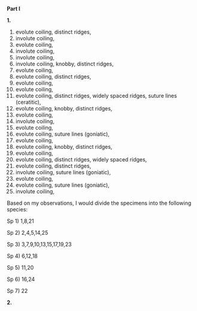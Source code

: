 **Part I**

**1.**

1) evolute coiling, distinct ridges, 
2) involute coiling, 
3) evolute coiling, 
4) involute coiling, 
5) involute coiling, 
6) involute coiling, knobby, distinct ridges, 
7) evolute coiling, 
8) evolute coiling, distinct ridges, 
9) evolute coiling, 
10) evolute coiling, 
11) evolute coiling, distinct ridges, widely spaced ridges, suture lines (ceratitic), 
12) evolute coiling, knobby, distinct ridges, 
13) evolute coiling, 
14) involute coiling, 
15) evolute coiling, 
16) evolute coiling, suture lines (goniatic), 
17) evolute coiling, 
18) evolute coiling, knobby, distinct ridges, 
19) evolute coiling, 
20) evolute coiling, distinct ridges, widely spaced ridges,
21) evolute coiling, distinct ridges, 
22) involute coiling, suture lines (goniatic), 
23) evolute coiling, 
24) evolute coiling, suture lines (goniatic), 
25) involute coiling, 

Based on my observations, I would divide the specimens into the following species:

Sp 1) 1,8,21

Sp 2) 2,4,5,14,25

Sp 3) 3,7,9,10,13,15,17,19,23

Sp 4) 6,12,18

Sp 5) 11,20

Sp 6) 16,24

Sp 7) 22

**2.**

